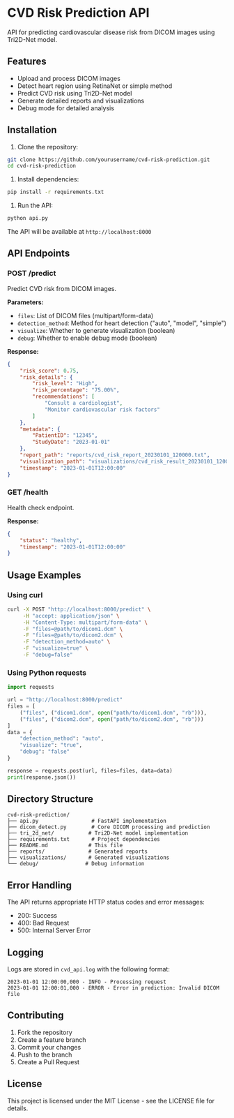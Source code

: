 # CVD Risk Prediction API

API for predicting cardiovascular disease risk from DICOM images using Tri2D-Net model.

## Features

- Upload and process DICOM images
- Detect heart region using RetinaNet or simple method
- Predict CVD risk using Tri2D-Net model
- Generate detailed reports and visualizations
- Debug mode for detailed analysis

## Installation

1. Clone the repository:

```bash
git clone https://github.com/yourusername/cvd-risk-prediction.git
cd cvd-risk-prediction
```

1. Install dependencies:

```bash
pip install -r requirements.txt
```

1. Run the API:

```bash
python api.py
```

The API will be available at `http://localhost:8000`

## API Endpoints

### POST /predict

Predict CVD risk from DICOM images.

**Parameters:**

- `files`: List of DICOM files (multipart/form-data)
- `detection_method`: Method for heart detection ("auto", "model", "simple")
- `visualize`: Whether to generate visualization (boolean)
- `debug`: Whether to enable debug mode (boolean)

**Response:**

```json
{
    "risk_score": 0.75,
    "risk_details": {
        "risk_level": "High",
        "risk_percentage": "75.00%",
        "recommendations": [
            "Consult a cardiologist",
            "Monitor cardiovascular risk factors"
        ]
    },
    "metadata": {
        "PatientID": "12345",
        "StudyDate": "2023-01-01"
    },
    "report_path": "reports/cvd_risk_report_20230101_120000.txt",
    "visualization_path": "visualizations/cvd_risk_result_20230101_120000.png",
    "timestamp": "2023-01-01T12:00:00"
}
```

### GET /health

Health check endpoint.

**Response:**

```json
{
    "status": "healthy",
    "timestamp": "2023-01-01T12:00:00"
}
```

## Usage Examples

### Using curl

```bash
curl -X POST "http://localhost:8000/predict" \
     -H "accept: application/json" \
     -H "Content-Type: multipart/form-data" \
     -F "files=@path/to/dicom1.dcm" \
     -F "files=@path/to/dicom2.dcm" \
     -F "detection_method=auto" \
     -F "visualize=true" \
     -F "debug=false"
```

### Using Python requests

```python
import requests

url = "http://localhost:8000/predict"
files = [
    ("files", ("dicom1.dcm", open("path/to/dicom1.dcm", "rb"))),
    ("files", ("dicom2.dcm", open("path/to/dicom2.dcm", "rb")))
]
data = {
    "detection_method": "auto",
    "visualize": "true",
    "debug": "false"
}

response = requests.post(url, files=files, data=data)
print(response.json())
```

## Directory Structure

```
cvd-risk-prediction/
├── api.py                 # FastAPI implementation
├── dicom_detect.py        # Core DICOM processing and prediction
├── tri_2d_net/           # Tri2D-Net model implementation
├── requirements.txt       # Project dependencies
├── README.md             # This file
├── reports/              # Generated reports
├── visualizations/       # Generated visualizations
└── debug/               # Debug information
```

## Error Handling

The API returns appropriate HTTP status codes and error messages:

- 200: Success
- 400: Bad Request
- 500: Internal Server Error

## Logging

Logs are stored in `cvd_api.log` with the following format:

```
2023-01-01 12:00:00,000 - INFO - Processing request
2023-01-01 12:00:01,000 - ERROR - Error in prediction: Invalid DICOM file
```

## Contributing

1. Fork the repository
2. Create a feature branch
3. Commit your changes
4. Push to the branch
5. Create a Pull Request

## License

This project is licensed under the MIT License - see the LICENSE file for details.
